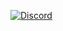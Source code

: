 [![Discord](https://img.shields.io/badge/Discord-7289DA?style=for-the-badge&logo=discord&logoColor=white)](https://discord.gg/UzkdTXqarr)
